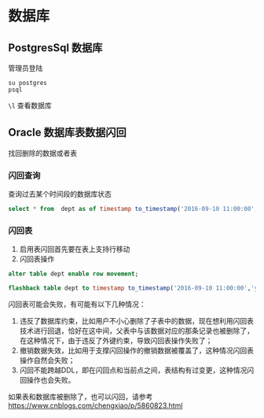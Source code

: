 # 数据库

## PostgresSql 数据库

管理员登陆
```
su postgres
psql
```

`\l` 查看数据库

## Oracle 数据库表数据闪回

找回删除的数据或者表

### 闪回查询
查询过去某个时间段的数据库状态

```sql
select * from  dept as of timestamp to_timestamp('2016-09-10 11:00:00','yyyy-mm-dd hh24:mi:ss');
```

### 闪回表

1. 启用表闪回首先要在表上支持行移动
2. 闪回表操作

```sql
alter table dept enable row movement;

flashback table dept to timestamp to_timestamp('2016-09-10 11:00:00','yyyy-mm-dd hh24:mi:ss');
```

闪回表可能会失败，有可能有以下几种情况：

1. 违反了数据库约束，比如用户不小心删除了子表中的数据，现在想利用闪回表技术进行回退，恰好在这中间，父表中与该数据对应的那条记录也被删除了，在这种情况下，由于违反了外键约束，导致闪回表操作失败了；
2. 撤销数据失效，比如用于支撑闪回操作的撤销数据被覆盖了，这种情况闪回表操作自然会失败；
3. 闪回不能跨越DDL，即在闪回点和当前点之间，表结构有过变更，这种情况闪回操作也会失败。

如果表和数据库被删除了，也可以闪回，请参考 
<https://www.cnblogs.com/chengxiao/p/5860823.html>